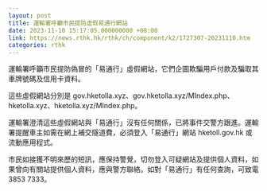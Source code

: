 ```yaml
---
layout: post
title: 運輸署呼籲市民提防虛假易通行網站
date: 2023-11-10 15:17:05.000000000 +08:00
link: https://news.rthk.hk/rthk/ch/component/k2/1727307-20231110.htm
categories: rthk
---
```


​運輸署呼籲市民提防偽冒的「易通行」虛假網站，它們企圖欺騙用戶付款及騙取其車牌號碼及信用卡資料。

這些虛假網站分別是 gov.hketolla.xyz、gov.hketolla.xyz/MIndex.php、hketolla.xyz、hketolla.xyz/MIndex.php。

運輸署澄清這些虛假網站與「易通行」沒有任何關係，已將事件交警方跟進。運輸署提醒車主如需在網上補交隧道費，必須登入「易通行」網站 hketoll.gov.hk 或流動應用程式。

市民如接獲不明來歷的短訊，應保持警覺，切勿登入可疑網站及提供個人資料，如果曾向有關站提供個人資料，應與警方聯絡。如對「易通行」有任何查詢，可致電3853 7333。

